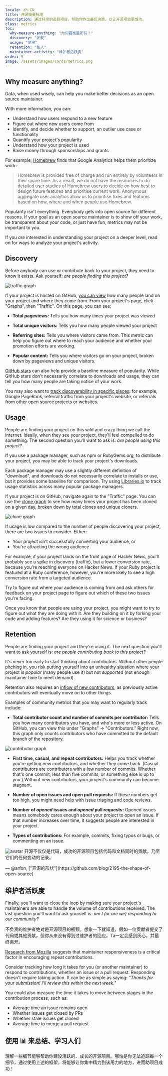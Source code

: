 ```yaml
---
locale: zh-CN
title: 开源衡量标准
description: 通过持续的追踪项目，帮助你作出最佳决策，以让开源项目更成功。
class: metrics
toc:
  why-measure-anything: "为何要衡量所有？"
  discovery: "发现"
  usage: "使用"
  retention: "留人"
  maintainer-activity: "维护者活跃度"
order: 9
image: /assets/images/cards/metrics.png
---
```


## Why measure anything?

Data, when used wisely, can help you make better decisions as an open source maintainer.

With more information, you can:

* Understand how users respond to a new feature
* Figure out where new users come from
* Identify, and decide whether to support, an outlier use case or functionality
* Quantify your project's popularity
* Understand how your project is used
* Raise money through sponsorships and grants

For example, [Homebrew](https://github.com/Homebrew/brew/blob/bbed7246bc5c5b7acb8c1d427d10b43e090dfd39/docs/Analytics.md) finds that Google Analytics helps them prioritize work:

> Homebrew is provided free of charge and run entirely by volunteers in their spare time. As a result, we do not have the resources to do detailed user studies of Homebrew users to decide on how best to design future features and prioritise current work. Anonymous aggregate user analytics allow us to prioritise fixes and features based on how, where and when people use Homebrew.

Popularity isn't everything. Everybody gets into open source for different reasons. If your goal as an open source maintainer is to show off your work, be transparent about your code, or just have fun, metrics may not be important to you.

If you _are_ interested in understanding your project on a deeper level, read on for ways to analyze your project's activity.

## Discovery

Before anybody can use or contribute back to your project, they need to know it exists. Ask yourself: _are people finding this project?_

![traffic graph](/assets/images/metrics/repo_traffic_graphs_tooltip.png)

If your project is hosted on GitHub, [you can view](https://help.github.com/articles/about-repository-graphs/#traffic) how many people land on your project and where they come from. From your project's page, click "Graphs", then "Traffic". On this page, you can see:

* **Total pageviews:** Tells you how many times your project was viewed

* **Total unique visitors:** Tells you how many people viewed your project

* **Referring sites:** Tells you where visitors came from. This metric can help you figure out where to reach your audience and whether your promotion efforts are working.

* **Popular content:** Tells you where visitors go on your project, broken down by pageviews and unique visitors.

[GitHub stars](https://help.github.com/articles/about-stars/) can also help provide a baseline measure of popularity. While GitHub stars don't necessarily correlate to downloads and usage, they can tell you how many people are taking notice of your work.

You may also want to [track discoverability in specific places](https://opensource.com/business/16/6/pirate-metrics): for example, Google PageRank, referral traffic from your project's website, or referrals from other open source projects or websites.

## Usage

People are finding your project on this wild and crazy thing we call the internet. Ideally, when they see your project, they'll feel compelled to do something. The second question you'll want to ask is: _are people using this project?_

If you use a package manager, such as npm or RubyGems.org, to distribute your project, you may be able to track your project's downloads.

Each package manager may use a slightly different definition of "download", and downloads do not necessarily correlate to installs or use, but it provides some baseline for comparison. Try using [Libraries.io](https://libraries.io/) to track usage statistics across many popular package managers.

If your project is on GitHub, navigate again to the "Traffic" page. You can use the [clone graph](https://github.com/blog/1873-clone-graphs) to see how many times your project has been cloned on a given day, broken down by total clones and unique cloners.

![clone graph](/assets/images/metrics/clone_graph.png)

If usage is low compared to the number of people discovering your project, there are two issues to consider. Either:

* Your project isn't successfully converting your audience, or
* You're attracting the wrong audience

For example, if your project lands on the front page of Hacker News, you'll probably see a spike in discovery (traffic), but a lower conversion rate, because you're reaching everyone on Hacker News. If your Ruby project is featured at a Ruby conference, however, you're more likely to see a high conversion rate from a targeted audience.

Try to figure out where your audience is coming from and ask others for feedback on your project page to figure out which of these two issues you're facing.

Once you know that people are using your project, you might want to try to figure out what they are doing with it. Are they building on it by forking your code and adding features? Are they using it for science or business?

## Retention

People are finding your project and they're using it. The next question you'll want to ask yourself is: _are people contributing back to this project?_

It's never too early to start thinking about contributors. Without other people pitching in, you risk putting yourself into an unhealthy situation where your project is _popular_ (many people use it) but not _supported_ (not enough maintainer time to meet demand).

Retention also requires an [inflow of new contributors](http://blog.abigailcabunoc.com/increasing-developer-engagement-at-mozilla-science-learning-advocacy#contributor-pathways_2), as previously active contributors will eventually move on to other things.

Examples of community metrics that you may want to regularly track include:

* **Total contributor count and number of commits per contributor:** Tells you how many contributors you have, and who's more or less active. On GitHub, you can view this under "Graphs" -> "Contributors." Right now, this graph only counts contributors who have committed to the default branch of the repository.

![contributor graph](/assets/images/metrics/repo_contributors_specific_graph.png)

* **First time, casual, and repeat contributors:** Helps you track whether you're getting new contributors, and whether they come back. (Casual contributors are contributors with a low number of commits. Whether that's one commit, less than five commits, or something else is up to you.) Without new contributors, your project's community can become stagnant.

* **Number of open issues and open pull requests:** If these numbers get too high, you might need help with issue triaging and code reviews.

* **Number of _opened_ issues and _opened_ pull requests:** Opened issues means somebody cares enough about your project to open an issue. If that number increases over time, it suggests people are interested in your project.

* **Types of contributions:** For example, commits, fixing typos or bugs, or commenting on an issue.

<aside markdown="1" class="pquote">
  <img src="https://avatars1.githubusercontent.com/u/4483" class="pquote-avatar" alt="avatar">
  开源不仅仅是代码，成功的开源项目包括代码和文档同时的贡献，乃至它们的任何变动的记录。
  <p markdown="1" class="pquote-credit">
— @arfon, ["开源的形状"](https://github.com/blog/2195-the-shape-of-open-source)
  </p>
</aside>

## 维护者活跃度

Finally, you'll want to close the loop by making sure your project's maintainers are able to handle the volume of contributions received. The last question you'll want to ask yourself is: _am I (or are we) responding to our community?_

不负责的维护者绝对是开源项目的瓶颈。想象一下就知道，假如一位贡献者提交了代码或其他贡献，但你从来没有得到过维护者的回应，Ta一定会感到灰心，并最终离开。

[Research from Mozilla](https://docs.google.com/presentation/d/1hsJLv1ieSqtXBzd5YZusY-mB8e1VJzaeOmh8Q4VeMio/edit#slide=id.g43d857af8_0177) suggests that maintainer responsiveness is a critical factor in encouraging repeat contributions.

Consider tracking how long it takes for you (or another maintainer) to respond to contributions, whether an issue or a pull request. Responding doesn't require taking action. It can be as simple as saying: _"Thanks for your submission! I'll review this within the next week."_

You could also measure the time it takes to move between stages in the contribution process, such as:

* Average time an issue remains open
* Whether issues get closed by PRs
* Whether stale issues get closed
* Average time to merge a pull request

## 使用 📊 来总结、学习人们

理解一些细节能够帮助你建设活跃的、成长的开源项目。哪怕是你无法追踪每一个细节，通过使用上述的框架，将能够让你集中精力到该用力的地方，进而助项目成功！
